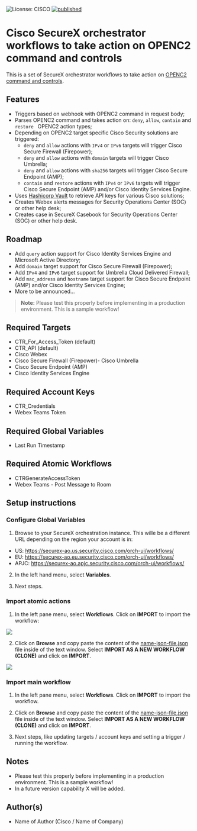 ![License: CISCO](https://img.shields.io/badge/License-CISCO-blue.svg)
[![published](https://static.production.devnetcloud.com/codeexchange/assets/images/devnet-published.svg)](https://developer.cisco.com/codeexchange/github/repo/<REPO-HERE>)

# Cisco SecureX orchestrator workflows to take action on OPENC2 command and controls
This is a set of SecureX orchestrator workflows to take action on [OPENC2 command and controls](https://docs.oasis-open.org/openc2/oc2ls/v1.0/cs02/oc2ls-v1.0-cs02.html).


## Features
* Triggers based on webhook with OPENC2 command in request body;
* Parses OPENC2 command and takes action on: `deny`, `allow`, `contain` and `restore ` OPENC2 action types;
* Depending on OPENC2 target specific Cisco Security solutions are triggered:
  * `deny` and `allow` actions with `IPv4` or `IPv6` targets will trigger Cisco Secure Firewall (Firepower);
  * `deny` and `allow` actions with `domain` targets will trigger Cisco Umbrella;
  * `deny` and `allow` actions with `sha256` targets will trigger Cisco Secure Endpoint (AMP);
  * `contain` and `restore` actions with `IPv4` or `IPv6` targets will trigger Cisco Secure Endpoint (AMP) and/or Cisco Identity Services Engine.
* Uses [Hashicorp Vault](https://www.vaultproject.io/) to retrieve API keys for various Cisco solutions;
* Creates Webex alerts messages for Security Operations Center (SOC) or other help desk;
* Creates case in SecureX Casebook for Security Operations Center (SOC) or other help desk.

## Roadmap
* Add `query` action support for Cisco Identity Services Engine and Microsoft Active Directory;
* Add `domain` target support for Cisco Secure Firewall (Firepower);
* Add `IPv4` and `IPv6` target support for Umbrella Cloud Delivered Firewall;
* Add `mac_address` and `hostname` target support for Cisco Secure Endpoint (AMP) and/or Cisco Identity Services Engine;
* More to be announced...

> **Note:** Please test this properly before implementing in a production environment. This is a sample workflow!

## Required Targets
- CTR_For_Access_Token (default)
- CTR_API (default)
- Cisco Webex 
- Cisco Secure Firewall (Firepower)- Cisco Umbrella
- Cisco Secure Endpoint (AMP)
- Cisco Identity Services Engine

## Required Account Keys
- CTR_Credentials
- Webex Teams Token

## Required Global Variables
- Last Run Timestamp

## Required Atomic Workflows
- CTRGenerateAccessToken
- Webex Teams - Post Message to Room

## Setup instructions

### Configure Global Variables

1. Browse to your SecureX orchestration instance. This wille be a different URL depending on the region your account is in: 

* US: https://securex-ao.us.security.cisco.com/orch-ui/workflows/
* EU: https://securex-ao.eu.security.cisco.com/orch-ui/workflows/
* APJC: https://securex-ao.apjc.security.cisco.com/orch-ui/workflows/

2. In the left hand menu, select **Variables**.

3. Next steps.

### Import atomic actions

1. In the left pane menu, select **Workflows**. Click on **IMPORT** to import the workflow:

![](screenshots/import-workflow.png)

2. Click on **Browse** and copy paste the content of the [name-json-file.json](https://raw.githubusercontent.com/github-username/name-of-repo/master/name-json-file.json) file inside of the text window. Select **IMPORT AS A NEW WORKFLOW (CLONE)** and click on **IMPORT**.

![](screenshots/copy-paste.png)

### Import main workflow

1. In the left pane menu, select **Workflows**. Click on **IMPORT** to import the workflow.

2. Click on **Browse** and copy paste the content of the [name-json-file.json](https://raw.githubusercontent.com/github-username/name-of-repo/master/name-json-file.json) file inside of the text window.  Select **IMPORT AS A NEW WORKFLOW (CLONE)** and click on **IMPORT**.

3. Next steps, like updating targets / account keys and setting a trigger / running the workflow.

## Notes

* Please test this properly before implementing in a production environment. This is a sample workflow!
* In a future version capability X will be added. 

## Author(s)

* Name of Author (Cisco / Name of Company)
